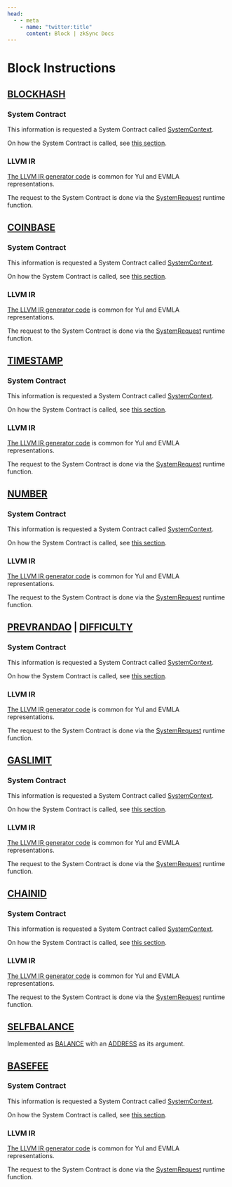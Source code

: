 ```yaml
---
head:
  - - meta
    - name: "twitter:title"
      content: Block | zkSync Docs
---
```


# Block Instructions

## [BLOCKHASH](https://www.evm.codes/#40?fork=shanghai)

### System Contract

This information is requested a System Contract called [SystemContext](https://github.com/matter-labs/system-contracts/blob/main/contracts/SystemContext.sol).

On how the System Contract is called, see [this section](../../system_contracts.md#environmental-data-storage).

### LLVM IR

[The LLVM IR generator code](https://github.com/matter-labs/era-compiler-llvm-context/blob/main/src/eravm/evm/context.rs#L47) is common for Yul and EVMLA representations.

The request to the System Contract is done via the [SystemRequest](https://github.com/matter-labs/era-compiler-llvm-context/blob/main/src/eravm/context/function/runtime/system_request.rs) runtime function.

## [COINBASE](https://www.evm.codes/#41?fork=shanghai)

### System Contract

This information is requested a System Contract called [SystemContext](https://github.com/matter-labs/system-contracts/blob/main/contracts/SystemContext.sol).

On how the System Contract is called, see [this section](../../system_contracts.md#environmental-data-storage).

### LLVM IR

[The LLVM IR generator code](https://github.com/matter-labs/era-compiler-llvm-context/blob/main/src/eravm/evm/context.rs#L150) is common for Yul and EVMLA representations.

The request to the System Contract is done via the [SystemRequest](https://github.com/matter-labs/era-compiler-llvm-context/blob/main/src/eravm/context/function/runtime/system_request.rs) runtime function.

## [TIMESTAMP](https://www.evm.codes/#42?fork=shanghai)

### System Contract

This information is requested a System Contract called [SystemContext](https://github.com/matter-labs/system-contracts/blob/main/contracts/SystemContext.sol).

On how the System Contract is called, see [this section](../../system_contracts.md#environmental-data-storage).

### LLVM IR

[The LLVM IR generator code](https://github.com/matter-labs/era-compiler-llvm-context/blob/main/src/eravm/evm/context.rs#L98) is common for Yul and EVMLA representations.

The request to the System Contract is done via the [SystemRequest](https://github.com/matter-labs/era-compiler-llvm-context/blob/main/src/eravm/context/function/runtime/system_request.rs) runtime function.

## [NUMBER](https://www.evm.codes/#43?fork=shanghai)

### System Contract

This information is requested a System Contract called [SystemContext](https://github.com/matter-labs/system-contracts/blob/main/contracts/SystemContext.sol).

On how the System Contract is called, see [this section](../../system_contracts.md#environmental-data-storage).

### LLVM IR

[The LLVM IR generator code](https://github.com/matter-labs/era-compiler-llvm-context/blob/main/src/eravm/evm/context.rs#L81) is common for Yul and EVMLA representations.

The request to the System Contract is done via the [SystemRequest](https://github.com/matter-labs/era-compiler-llvm-context/blob/main/src/eravm/context/function/runtime/system_request.rs) runtime function.

## [PREVRANDAO](https://www.evm.codes/#44?fork=shanghai) | [DIFFICULTY](https://www.evm.codes/#44?fork=grayGlacier)

### System Contract

This information is requested a System Contract called [SystemContext](https://github.com/matter-labs/system-contracts/blob/main/contracts/SystemContext.sol).

On how the System Contract is called, see [this section](../../system_contracts.md#environmental-data-storage).

### LLVM IR

[The LLVM IR generator code](https://github.com/matter-labs/era-compiler-llvm-context/blob/main/src/eravm/evm/context.rs#L133) is common for Yul and EVMLA representations.

The request to the System Contract is done via the [SystemRequest](https://github.com/matter-labs/era-compiler-llvm-context/blob/main/src/eravm/context/function/runtime/system_request.rs) runtime function.

## [GASLIMIT](https://www.evm.codes/#45?fork=shanghai)

### System Contract

This information is requested a System Contract called [SystemContext](https://github.com/matter-labs/system-contracts/blob/main/contracts/SystemContext.sol).

On how the System Contract is called, see [this section](../../system_contracts.md#environmental-data-storage).

### LLVM IR

[The LLVM IR generator code](https://github.com/matter-labs/era-compiler-llvm-context/blob/main/src/eravm/evm/context.rs#L13) is common for Yul and EVMLA representations.

The request to the System Contract is done via the [SystemRequest](https://github.com/matter-labs/era-compiler-llvm-context/blob/main/src/eravm/context/function/runtime/system_request.rs) runtime function.

## [CHAINID](https://www.evm.codes/#46?fork=shanghai)

### System Contract

This information is requested a System Contract called [SystemContext](https://github.com/matter-labs/system-contracts/blob/main/contracts/SystemContext.sol).

On how the System Contract is called, see [this section](../../system_contracts.md#environmental-data-storage).

### LLVM IR

[The LLVM IR generator code](https://github.com/matter-labs/era-compiler-llvm-context/blob/main/src/eravm/evm/context.rs#L64) is common for Yul and EVMLA representations.

The request to the System Contract is done via the [SystemRequest](https://github.com/matter-labs/era-compiler-llvm-context/blob/main/src/eravm/context/function/runtime/system_request.rs) runtime function.

## [SELFBALANCE](https://www.evm.codes/#47?fork=shanghai)

Implemented as [BALANCE](./environment.md#balance) with an [ADDRESS](./environment.md#address) as its argument.

## [BASEFEE](https://www.evm.codes/#48?fork=shanghai)

### System Contract

This information is requested a System Contract called [SystemContext](https://github.com/matter-labs/system-contracts/blob/main/contracts/SystemContext.sol).

On how the System Contract is called, see [this section](../../system-contracts.md#environmental-data-storage).

### LLVM IR

[The LLVM IR generator code](https://github.com/matter-labs/era-compiler-llvm-context/blob/main/src/eravm/evm/context.rs#L167) is common for Yul and EVMLA representations.

The request to the System Contract is done via the [SystemRequest](https://github.com/matter-labs/era-compiler-llvm-context/blob/main/src/eravm/context/function/runtime/system_request.rs) runtime function.
